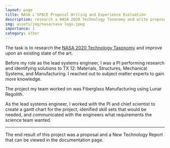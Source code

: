 ```yaml
---
layout: page
title: NASA L'SPACE Proposal Writing and Experience Evaluation
description: research a NASA 2020 Technology Taxonomy and write proposal to improve the state of the art
img: assets/img/nasa/nasa logo.jpeg
importance: 1
category: other
---
```


The task is to research the <a href="https://www.nasa.gov/offices/oct/taxonomy/index.html">NASA 2020 Technology Taxonomy</a> and improve upon an existing state of the art.

Before my role as the lead systems engineer, I was a PI performing research and identifying solutions to TX 12: Materials, Structures, Mechanical Systems, and Manufacturing. I reached out to subject matter experts to gain more knowledge. 

The project my team worked on was Fiberglass Manufacturing using Lunar Regolith. 

As the lead systems engineer, I worked with the PI and chief scientist to create a gantt chart for the project, idenified skill sets that would be needed, and communicated with the engineers what requirements the science team wanted.

<hr>

The end result of this project was a proposal and a New Technology Report that can be viewed in the documentation page.